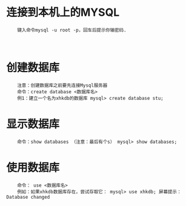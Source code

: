     
# 连接到本机上的MYSQL

        键入命令mysql -u root -p，回车后提示你输密码.
    
# 创建数据库

        注意：创建数据库之前要先连接Mysql服务器
        命令：create database <数据库名>
        例1：建立一个名为xhkdb的数据库 mysql> create database stu;

# 显示数据库

        命令：show databases （注意：最后有个s） mysql> show databases;
     
# 使用数据库

        命令： use <数据库名>
        例如：如果xhkdb数据库存在，尝试存取它： mysql> use xhkdb; 屏幕提示：Database changed






